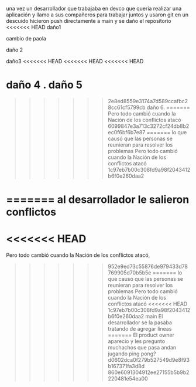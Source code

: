 una vez un desarrollador que trabajaba en devco
que queria realizar una aplicación
y llamo a sus compañeros para trabajar juntos y usaron git
en un descuido hicieron push directamente a main y se daño el repositorio
<<<<<<< HEAD
daño1

cambio de paola 


daño 2


daño3
<<<<<<< HEAD
<<<<<<< HEAD
<<<<<<< HEAD

daño 4 .
daño 5
=======
>>>>>>> 2e8ed8559e3174a7d589ccafbc28cc61cf5799cb
daño 6.
=======
Pero todo cambió cuando la Nación de los conflictos atacó
>>>>>>> 6099847e3a713c3272cf24db8b2ec0f6bf6b7e87
=======
lo que causó que las personas se reunieran para resolver los problemas
Pero todo cambió cuando la Nación de los conflictos atacó
>>>>>>> 1c97eb7b00c308fd9a98f2043412b6f0e260daa2
 
=======
al desarrollador le salieron conflictos
=======
<<<<<<< HEAD
=======
Pero todo cambió cuando la Nación de los conflictos atacó,
>>>>>>> 952e9ed73c55876de979433d78769905d70b5b5e
=======
lo que causó que las personas se reunieran para resolver los problemas
Pero todo cambió cuando la Nación de los conflictos atacó
<<<<<<< HEAD
>>>>>>> 1c97eb7b00c308fd9a98f2043412b6f0e260daa2
>>>>>>> main
El desarrollador se la pasaba tratando de agregar lineas
=======
El product owner aparecio y les pregunto muchachos que pasa andan jugando ping pong?
>>>>>>> d0602dca0f279b527549d9e8f93b167371fa3d8d
>>>>>>> 860e6091304912ee27155b5b9b2220481e54ea00
